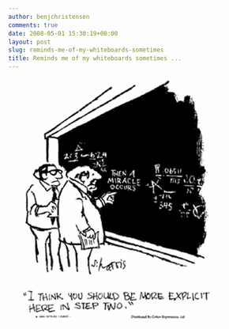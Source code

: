```yaml
---
author: benjchristensen
comments: true
date: 2008-05-01 15:30:19+00:00
layout: post
slug: reminds-me-of-my-whiteboards-sometimes
title: Reminds me of my whiteboards sometimes ...
---
```


[![](images/then-a-miracle-occurs-cartoon.png?w=263)](images/then-a-miracle-occurs-cartoon.png)
